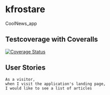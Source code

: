 # kfrostare
CoolNews_app

## Testcoverage with Coveralls
[![Coverage Status](https://coveralls.io/repos/github/kfrostare/CoolNews_App/badge.svg?branch=master)](https://coveralls.io/github/kfrostare/CoolNews_App?branch=master)

## User Stories

```
As a visitor,
when I visit the application's landing page,
I would like to see a list of articles
```

